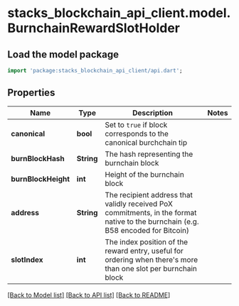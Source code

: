 # stacks_blockchain_api_client.model.BurnchainRewardSlotHolder

## Load the model package
```dart
import 'package:stacks_blockchain_api_client/api.dart';
```

## Properties
Name | Type | Description | Notes
------------ | ------------- | ------------- | -------------
**canonical** | **bool** | Set to `true` if block corresponds to the canonical burchchain tip | 
**burnBlockHash** | **String** | The hash representing the burnchain block | 
**burnBlockHeight** | **int** | Height of the burnchain block | 
**address** | **String** | The recipient address that validly received PoX commitments, in the format native to the burnchain (e.g. B58 encoded for Bitcoin) | 
**slotIndex** | **int** | The index position of the reward entry, useful for ordering when there's more than one slot per burnchain block | 

[[Back to Model list]](../README.md#documentation-for-models) [[Back to API list]](../README.md#documentation-for-api-endpoints) [[Back to README]](../README.md)


